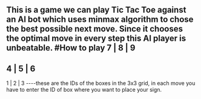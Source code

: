 This is a game we can play Tic Tac Toe against an AI  bot  which uses minmax algorithm to chose the best possible next move. Since  it chooses the optimal  move in every step this AI player is unbeatable.
#How to play
7 |  8  |  9
------------
4  | 5  |  6
------------
1  | 2  |  3
----these are the IDs of the boxes in the 3x3 grid, in each move you have to enter the ID of box where you want to place your sign.
